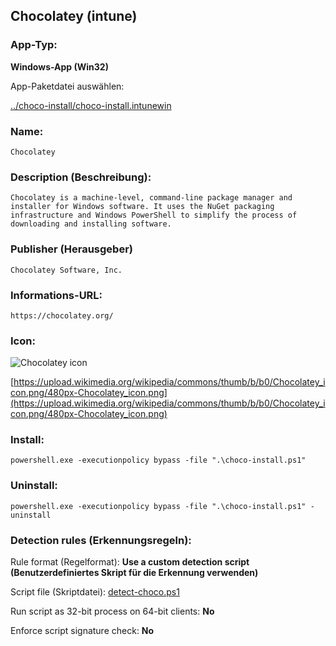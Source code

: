## Chocolatey (intune)

### App-Typ:

__Windows-App (Win32)__

App-Paketdatei auswählen:

[../choco-install/choco-install.intunewin](../choco-install/choco-install.intunewin?raw=true)


### Name:

```
Chocolatey
```

### Description (Beschreibung):

```
Chocolatey is a machine-level, command-line package manager and installer for Windows software. It uses the NuGet packaging infrastructure and Windows PowerShell to simplify the process of downloading and installing software.
```

### Publisher (Herausgeber)

```
Chocolatey Software, Inc.
```


### Informations-URL:

```
https://chocolatey.org/
```

### Icon:

![Chocolatey icon](https://upload.wikimedia.org/wikipedia/commons/thumb/b/b0/Chocolatey_icon.png/120px-Chocolatey_icon.png)

[https://upload.wikimedia.org/wikipedia/commons/thumb/b/b0/Chocolatey_icon.png/480px-Chocolatey_icon.png](https://upload.wikimedia.org/wikipedia/commons/thumb/b/b0/Chocolatey_icon.png/480px-Chocolatey_icon.png)


### Install:
```
powershell.exe -executionpolicy bypass -file ".\choco-install.ps1"
```


### Uninstall:
```
powershell.exe -executionpolicy bypass -file ".\choco-install.ps1" -uninstall
```


### Detection rules (Erkennungsregeln):

Rule format (Regelformat): __Use a custom detection script (Benutzerdefiniertes Skript für die Erkennung verwenden)__

Script file (Skriptdatei): [detect-choco.ps1](../choco-install/detect-choco.ps1?raw=true)

Run script as 32-bit process on 64-bit clients: __No__

Enforce script signature check: __No__